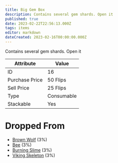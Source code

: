 ```yaml
---
title: Big Gem Box
description: Contains several gem shards. Open it
published: true
date: 2023-02-22T22:56:13.000Z
tags: items
editor: markdown
dateCreated: 2023-02-16T00:00:00.000Z
---
```


Contains several gem shards. Open it

|Attribute|Value|
|-|-|
|ID|16|
|Purchase Price|50 Flips|
|Sell Price|25 Flips|
|Type|Consumable|
|Stackable|Yes|


# Dropped From
 * [Brown Wolf](/monsters/brown-wolf.md) (3%)
 * [Bee](/monsters/bee.md) (3%)
 * [Burning Slime](/monsters/burning-slime.md) (3%)
 * [Viking Skeleton](/monsters/viking-skeleton.md) (3%)
